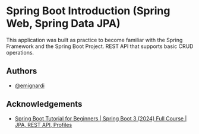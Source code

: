 
# Spring Boot Introduction (Spring Web, Spring Data JPA)

This application was built as practice to become familiar with the Spring Framework and the Spring Boot Project. REST API that supports basic CRUD operations.

## Authors

- [@emignardi](https://github.com/emignardi)


## Acknowledgements

 - [Spring Boot Tutorial for Beginners | Spring Boot 3 (2024) Full Course | JPA, REST API, Profiles](https://www.youtube.com/watch?v=fm4RtXFiP7Y)
